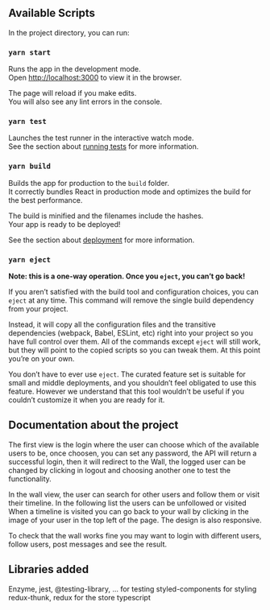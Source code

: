## Available Scripts

In the project directory, you can run:

### `yarn start`

Runs the app in the development mode.\
Open [http://localhost:3000](http://localhost:3000) to view it in the browser.

The page will reload if you make edits.\
You will also see any lint errors in the console.

### `yarn test`

Launches the test runner in the interactive watch mode.\
See the section about [running tests](https://facebook.github.io/create-react-app/docs/running-tests) for more information.

### `yarn build`

Builds the app for production to the `build` folder.\
It correctly bundles React in production mode and optimizes the build for the best performance.

The build is minified and the filenames include the hashes.\
Your app is ready to be deployed!

See the section about [deployment](https://facebook.github.io/create-react-app/docs/deployment) for more information.

### `yarn eject`

**Note: this is a one-way operation. Once you `eject`, you can’t go back!**

If you aren’t satisfied with the build tool and configuration choices, you can `eject` at any time. This command will remove the single build dependency from your project.

Instead, it will copy all the configuration files and the transitive dependencies (webpack, Babel, ESLint, etc) right into your project so you have full control over them. All of the commands except `eject` will still work, but they will point to the copied scripts so you can tweak them. At this point you’re on your own.

You don’t have to ever use `eject`. The curated feature set is suitable for small and middle deployments, and you shouldn’t feel obligated to use this feature. However we understand that this tool wouldn’t be useful if you couldn’t customize it when you are ready for it.

## Documentation about the project
The first view is the login where the user can choose which of the available users to be, once choosen, you can set any password, the API will return a successful login, then it will redirect to the Wall, the logged user can be changed by clicking in logout and choosing another one to test the functionality.

In the wall view, the user can search for other users and follow them or visit their timeline.
In the following list the users can be unfollowed or visited
When a timeline is visited you can go back to your wall by clicking in the image of your user in the top left of the page.
The design is also responsive.

To check that the wall works fine you may want to login with different users, follow users, post messages and see the result.

## Libraries added
Enzyme, jest, @testing-library, ... for testing
styled-components for styling
redux-thunk, redux for the store
typescript
